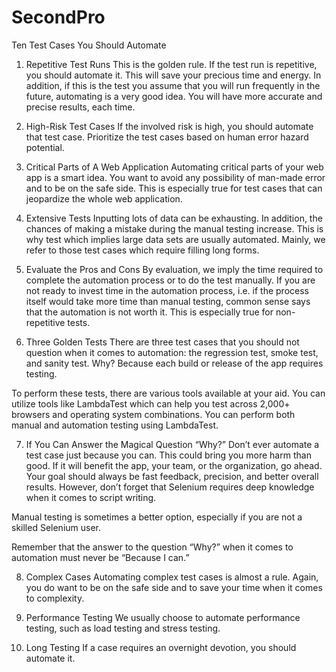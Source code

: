 # SecondPro
Ten Test Cases You Should Automate
1. Repetitive Test Runs
This is the golden rule. If the test run is repetitive, you should automate it. This will save your precious time and energy. In addition, if this is the test you assume that you will run frequently in the future, automating is a very good idea. You will have more accurate and precise results, each time.

2. High-Risk Test Cases
If the involved risk is high, you should automate that test case. Prioritize the test cases based on human error hazard potential.

3. Critical Parts of A Web Application
Automating critical parts of your web app is a smart idea. You want to avoid any possibility of man-made error and to be on the safe side. This is especially true for test cases that can jeopardize the whole web application.

4. Extensive Tests
Inputting lots of data can be exhausting. In addition, the chances of making a mistake during the manual testing increase. This is why test which implies large data sets are usually automated. Mainly, we refer to those test cases which require filling long forms.

5. Evaluate the Pros and Cons
By evaluation, we imply the time required to complete the automation process or to do the test manually. If you are not ready to invest time in the automation process, i.e. if the process itself would take more time than manual testing, common sense says that the automation is not worth it. This is especially true for non-repetitive tests.

6. Three Golden Tests
There are three test cases that you should not question when it comes to automation: the regression test, smoke test, and sanity test. Why? Because each build or release of the app requires testing.

To perform these tests, there are various tools available at your aid. You can utilize tools like LambdaTest which can help you test across 2,000+ browsers and operating system combinations. You can perform both manual and automation testing using LambdaTest.

7. If You Can Answer the Magical Question “Why?”
Don’t ever automate a test case just because you can. This could bring you more harm than good. If it will benefit the app, your team, or the organization, go ahead. Your goal should always be fast feedback, precision, and better overall results. However, don’t forget that Selenium requires deep knowledge when it comes to script writing.

Manual testing is sometimes a better option, especially if you are not a skilled Selenium user.

Remember that the answer to the question “Why?” when it comes to automation must never be “Because I can.”

8. Complex Cases
Automating complex test cases is almost a rule. Again, you do want to be on the safe side and to save your time when it comes to complexity.

9. Performance Testing
We usually choose to automate performance testing, such as load testing and stress testing.

10. Long Testing
If a case requires an overnight devotion, you should automate it.